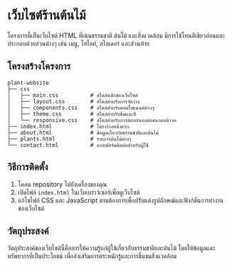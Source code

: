 # เว็บไซต์ร้านต้นไม้

โครงการนี้เป็นเว็บไซต์ HTML ที่เน้นธรรมชาติ ต้นไม้ และสิ่งแวดล้อม มีการใช้โทนสีเขียวอ่อนและประกอบด้วยส่วนต่างๆ เช่น เมนู, ไฮไลท์, สไลเดอร์ และส่วนท้าย

## โครงสร้างโครงการ

```
plant-website
├── css
│   ├── main.css          # สไตล์หลักของเว็บไซต์
│   ├── layout.css        # สไตล์สำหรับการจัดวาง
│   ├── components.css    # สไตล์สำหรับคอมโพเนนต์ต่างๆ
│   ├── theme.css         # สไตล์สำหรับธีมและสี
│   └── responsive.css    # สไตล์สำหรับการตอบสนองต่อขนาดหน้าจอ
├── index.html            # โครงร่างหน้าแรก
├── about.html            # ข้อมูลเกี่ยวกับธรรมชาติและต้นไม้
├── plants.html           # รายการต้นไม้ต่างๆ
└── contact.html          # แบบฟอร์มติดต่อสำหรับผู้ใช้
```

## วิธีการติดตั้ง

1. โคลน repository ไปยังเครื่องของคุณ
2. เปิดไฟล์ `index.html` ในเว็บเบราว์เซอร์เพื่อดูเว็บไซต์
3. แก้ไขไฟล์ CSS และ JavaScript ตามต้องการเพื่อปรับแต่งรูปลักษณ์และฟังก์ชันการทำงานของเว็บไซต์

## วัตถุประสงค์

วัตถุประสงค์ของเว็บไซต์นี้คือการให้ความรู้แก่ผู้ใช้เกี่ยวกับธรรมชาติและต้นไม้ โดยให้ข้อมูลและทรัพยากรที่เป็นประโยชน์ เพื่อส่งเสริมการตระหนักรู้และการชื่นชมสิ่งแวดล้อม